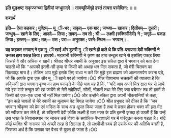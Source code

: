 **इति मुङ्क्षष्ट सकृज्जग्ध्वा द्वितीयां जग्धुमाददे ।** **तावच्छ्रीर्जगृहे हस्तं तत्परा परमेष्ठिन: ॥ ॥** 

**शब्दार्थ** 

**इति—** **ऐसा कहकर** **; मुष्टिम्—** **मु_ी-भर** **; सकृत्—** **एक बार** **; जग्ध्वा—** **खाकर** **; द्वितीयम्—** **दूसरी** **; जग्धुम्—** **खाने के लिए** **;** **आददे—** **लिया** **; तावत्—** **तब तो** **; श्री:—** **लक्ष्मी (रुक्मिणीदेवी) ने** **; जगृहे—** **पकड़ लिया** **; हस्तम्—** **हाथ** **; तत्—** **उस** **; परा—** **अनुरक्त** **; परमे-स्थिन:—** **भगवान्।** **.** 

**यह कहकर भगवान् ने एक मु_ी खाई और दूसरी मु_ी खाने ही वाले थे कि पति-परायणा** **देवी रुक्मिणी ने उनका हाथ पकड़ लिया।** **तात्पर्य :** महारानी रुक्मिणी ने कृष्ण का हाथ तन्दुल खाने से इसलिए पकड़ लिया जिससे वे और अधिक न खायें। श्रीपाद श्रीधर स्वामी के अनुसार इस संकेत द्वारा वे भगवान् को बता देना चाहती थीं कि ''आपकी इतनी-सी कृपा से किसी को अथाह धन मिल सकता है, जो मेरी चितवन का खिलवाड़ मात्र है। लेकिन आप मुझे इसके लिए बाध्य न करें कि मुझे इस ब्राह्मण को आत्मसमर्पण करना पड़े, जो कि आपके द्वारा एक और मु_ी खाने पर हो जायेगा।ÓÓ श्रील विश्वनाथ चक्रवर्ती की व्यालया है कि रुकि्मणी द्वारा भगवान् कृष्ण का हाथ पकडऩे के पीछे भाव यह है कि, ''यदि आप अपने मित्र द्वारा घर से लाये गये इस सारे तन्दुल को खा जायेंगे तो मेरी सहेलियों, सौतों, नौकरों तथा मेरे लिए क्या बचेगा? तब तो हममें से किसी को एक-एक दाना भी नहीं मिल पायेगा।ÓÓ और उन्होंने संकेत द्वारा अपनी नौकरानियों से कहा, ''इन कड़े चावलों से मेरे स्वामी का मुलायम पेट बिगड़ जायेगा।ÓÓ श्रील प्रभुपाद की टीका है कि ''जब भगवान् श्रीकृष्ण को प्रेम एवं भकि्त के साथ अन्न अॢपत किया जाता है तथा वे प्रसन्न होकर भक्त की इस भेंट को स्वीकार कर लेते हैं, तो रुकि्मणी देवी जोकि लक्ष्मी हैं उस भक्त के प्रति इतनी कृतज्ञ हो उठती हैं कि उन्हें उस भक्त के निवासस्थान पर जाकर उसे विश्व के सर्वाधिक वैभवशाली घर में परिवॢतत करना पड़ता है। यदि कोई व्यक्ति श्री नारायण को अच्छी तरह से खिलाता है, तो लक्ष्मीजी स्वयं ही उसके घर की अतिथि बनती हैं, जिसका अर्थ है कि उसका घर वैभव से युक्त हो जाता है।ÓÓ  